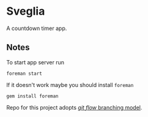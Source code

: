 # Sveglia

A countdown timer app.

## Notes

To start app server run

    foreman start

If it doesn't work maybe you should install `foreman`

    gem install foreman

Repo for this project adopts [*git flow* branching model](http://nvie.com/posts/a-successful-git-branching-model/).
